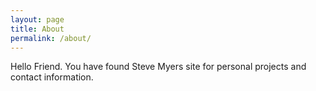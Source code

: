 ```yaml
---
layout: page
title: About
permalink: /about/
---
```


Hello Friend. You have found Steve Myers site for personal projects and contact information.